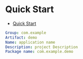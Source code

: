 # Quick Start

- [Quick Start](https://spring.io/quickstart)

```yml
Group: com.example
Artifact: demo
Name: application name
Description: project Description
Package name: com.example.demo 
```